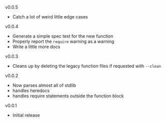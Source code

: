 v0.0.5
  * Catch a lot of weird little edge cases

v0.0.4
  * Generate a simple spec test for the new function
  * Properly report the `require` warning as a warning
  * Write a little more docs

v0.0.3
  * Cleans up by deleting the legacy function files if requested with `--clean`

v0.0.2
  * Now parses almost all of stdlib
  * handles heredocs
  * handles require statements outside the function block

v0.0.1
  * Initial release
